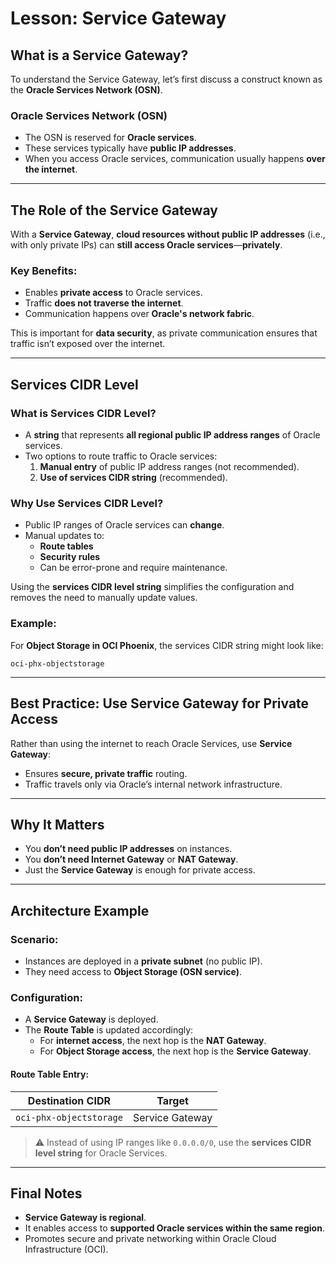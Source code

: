 # Lesson: Service Gateway

## What is a Service Gateway?

To understand the Service Gateway, let’s first discuss a construct known as the **Oracle Services Network (OSN)**.

### Oracle Services Network (OSN)
- The OSN is reserved for **Oracle services**.
- These services typically have **public IP addresses**.
- When you access Oracle services, communication usually happens **over the internet**.

---

## The Role of the Service Gateway

With a **Service Gateway**, **cloud resources without public IP addresses** (i.e., with only private IPs) can **still access Oracle services**—**privately**.

### Key Benefits:
- Enables **private access** to Oracle services.
- Traffic **does not traverse the internet**.
- Communication happens over **Oracle's network fabric**.

This is important for **data security**, as private communication ensures that traffic isn’t exposed over the internet.

---

## Services CIDR Level

### What is Services CIDR Level?
- A **string** that represents **all regional public IP address ranges** of Oracle services.
- Two options to route traffic to Oracle services:
  1. **Manual entry** of public IP address ranges (not recommended).
  2. **Use of services CIDR string** (recommended).

### Why Use Services CIDR Level?
- Public IP ranges of Oracle services can **change**.
- Manual updates to:
  - **Route tables**
  - **Security rules**
  - Can be error-prone and require maintenance.

Using the **services CIDR level string** simplifies the configuration and removes the need to manually update values.

### Example:
For **Object Storage in OCI Phoenix**, the services CIDR string might look like:
```text
oci-phx-objectstorage
```

---

## Best Practice: Use Service Gateway for Private Access

Rather than using the internet to reach Oracle Services, use **Service Gateway**:
- Ensures **secure, private traffic** routing.
- Traffic travels only via Oracle’s internal network infrastructure.

---

## Why It Matters

- You **don’t need public IP addresses** on instances.
- You **don’t need Internet Gateway** or **NAT Gateway**.
- Just the **Service Gateway** is enough for private access.

---

## Architecture Example

### Scenario:
- Instances are deployed in a **private subnet** (no public IP).
- They need access to **Object Storage (OSN service)**.

### Configuration:
- A **Service Gateway** is deployed.
- The **Route Table** is updated accordingly:
  - For **internet access**, the next hop is the **NAT Gateway**.
  - For **Object Storage access**, the next hop is the **Service Gateway**.

#### Route Table Entry:
| Destination CIDR        | Target          |
|-------------------------|-----------------|
| `oci-phx-objectstorage` | Service Gateway |

> ⚠️ Instead of using IP ranges like `0.0.0.0/0`, use the **services CIDR level string** for Oracle Services.

---

## Final Notes

- **Service Gateway is regional**.
- It enables access to **supported Oracle services within the same region**.
- Promotes secure and private networking within Oracle Cloud Infrastructure (OCI).
